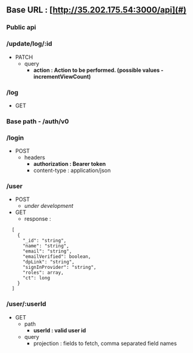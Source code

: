 ## Base URL : [http://35.202.175.54:3000/api](#)

### Public api
### /update/log/:id
* PATCH
    * query
        - __action : Action to be performed. (possible values - incrementViewCount)__

### /log
* GET
    
   
### Base path - /auth/v0
### /login
* POST
    * headers
        - __authorization : Bearer token__
        - content-type : application/json
    

### /user
* POST
    * *under development*
* GET
    * response : 
```
  [
    {
      "_id": "string",
      "name": "string",
      "email": "string",
      "emailVerified": boolean,
      "dpLink": "string",
      "signInProvider": "string",
      "roles": array,
      "ct": long 
    }
  ]
```

### /user/:userId
* GET
    * path
        * __userId : valid user id__
    * query
        * projection : fields to fetch, comma separated field names
